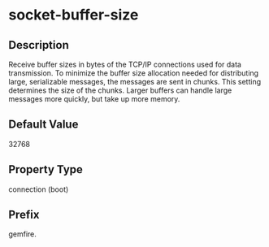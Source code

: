 # socket-buffer-size

## Description

Receive buffer sizes in bytes of the TCP/IP connections used for data transmission. To minimize the buffer size allocation needed for distributing large, serializable messages, the messages are sent in chunks. This setting determines the size of the chunks. Larger buffers can handle large messages more quickly, but take up more memory.

## Default Value

32768

## Property Type

connection (boot)

## Prefix

gemfire.

